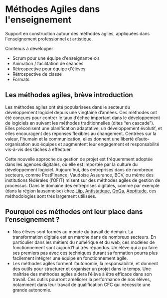 # Méthodes Agiles dans l'enseignement

Support en construction autour des méthodes agiles, appliquées dans l'enseignement professionnel et artistique.

Contenus à développer

- Scrum pour une équipe d'enseignant·e·x·s
- Animation / facilitation de séances
- Rétrospective pour équipe d'élèves
- Rétrospective de classe
- Formats

## Les méthodes agiles, brève introduction

Les méthodes agiles ont été popularisées dans le secteur du développement logiciel depuis une vingtaine d’années. Ces méthodes ont été conçues pour contrer le taux d’échec important dans le développement de logiciels en suivant les méthodes traditionnelles (dites “en cascade”). Elles préconisent une planification adaptative, un développement évolutif, et elles encouragent des réponses flexibles au changement. Centrées sur la valeur, l'humain et la communication, elles donnent une liberté d’auto-organisation aux équipes et augmentent leur engagement et responsabilité vis-à-vis des tâches à effectuer.

Cette nouvelle approche de gestion de projet est fréquemment adoptée dans les agences digitales, où elle est importée par la culture du développement logiciel. Aujourd’hui, des entreprises dans de nombreux secteurs, comme PostFinance, Vaudoise Assurance, BCV, ou même des institutions fédérales (l’OFIT) misent sur des méthodes agiles de gestion de processus. Dans le domaine des entreprises digitales, comme par exemple (dans la région lausannoise) chez [Liip](https://www.liip.ch/fr/blog/topics/agile), [Antistatique](https://antistatique.net/), [QoQa](https://www.qoqa.ch/), [Apptitude](https://apptitude.ch/), ces méthodologies sont très largement utilisées.

## Pourquoi ces méthodes ont leur place dans l’enseignement ?

- Nos élèves sont formés au monde du travail de demain. La transformation digitale est en marche dans de nombreux secteurs. En particulier dans les métiers du numérique et du web, ces modèles de fonctionnement sont aujourd’hui très répandus. Un élève qui a pu faire ses premiers pas avec ces techniques durant sa formation pourra plus facilement intégrer une équipe en fonctionnement agile.
- Les méthodes agiles forment l’autonomie, la responsabilité, et donnent des outils pour structurer et organiser un projet dans le temps. Une maîtrise des méthodes agiles aidera l’élève à être efficace dans son travail. Ces outils pourront améliorer la performance de nos élèves, notamment dans leur travail de qualification CFC qui nécessite une grande autonomie.



